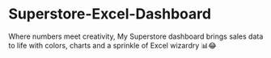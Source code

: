 # Superstore-Excel-Dashboard
Where numbers meet creativity, My Superstore dashboard brings sales data to life with colors, charts and a sprinkle of Excel wizardry 📊😂

